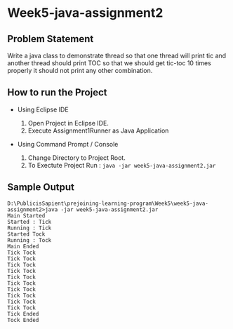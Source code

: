 # Week5-java-assignment2

## Problem Statement

Write a java class to demonstrate thread so that one thread will print tic and another thread should print TOC so that we should get tic-toc 10 times properly it should not print any other combination.

## How to run the Project

- Using Eclipse IDE
    1. Open Project in Eclipse IDE.
    1. Execute Assignment1Runner as Java Application

- Using Command Prompt / Console
    1. Change Directory to Project Root.
    1. To Exectute Project Run : `java -jar week5-java-assignment2.jar`


## Sample Output

    D:\PublicisSapient\prejoining-learning-program\Week5\week5-java-assignment2>java -jar week5-java-assignment2.jar
    Main Started
    Started : Tick
    Running : Tick
    Started Tock
    Running : Tock
    Main Ended
    Tick Tock
    Tick Tock
    Tick Tock
    Tick Tock
    Tick Tock
    Tick Tock
    Tick Tock
    Tick Tock
    Tick Tock
    Tick Tock
    Tick Ended
    Tock Ended
